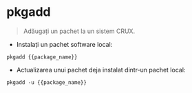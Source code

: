 # pkgadd

> Adăugați un pachet la un sistem CRUX.

- Instalați un pachet software local:

`pkgadd {{package_name}}`

- Actualizarea unui pachet deja instalat dintr-un pachet local:

`pkgadd -u {{package_name}}`
